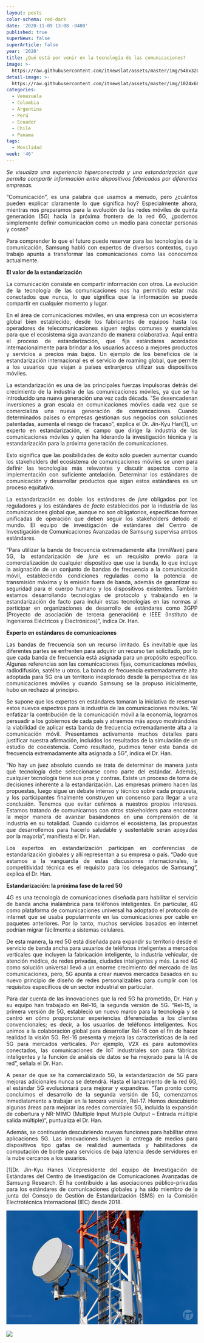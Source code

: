```yaml
---
layout: posts
color-schema: red-dark
date: '2020-11-09 13:08 -0400'
published: true
superNews: false
superArticle: false
year: '2020'
title: ¿Qué está por venir en la tecnología de las comunicaciones?
image: >-
  https://raw.githubusercontent.com/itnewslat/assets/master/img/540x320/Telecomunicacion-p.jpg
detail-image: >-
  https://raw.githubusercontent.com/itnewslat/assets/master/img/1024x680/Telecomunicacion-g.jpg
categories:
  - Venezuela
  - Colombia
  - Argentina
  - Perú
  - Ecuador
  - Chile
  - Panama
tags:
  - Movilidad
week: '46'
---
```

<p style="text-align: justify;"><em>Se visualiza una experiencia hiperconectada y una estandarización que permita compartir información entre dispositivos fabricados por diferentes empresas. </em></p>
<p style="text-align: justify;">“Comunicación”, es una palabra que usamos a menudo, pero ¿cuántos pueden explicar claramente lo que significa hoy? Especialmente ahora, mientras nos preparamos para la evolución de las redes móviles de quinta generación (5G) hacia la próxima frontera de la red 6G, ¿podemos simplemente definir comunicación como un medio para conectar personas y cosas?</p>
<p style="text-align: justify;">Para comprender lo que el futuro puede reservar para las tecnologías de la comunicación, Samsung habló con expertos de diversos contextos, cuyo trabajo apunta a transformar las comunicaciones como las conocemos actualmente.</p>
<p style="text-align: justify;"><strong>El valor de la estandarización</strong></p>
<p style="text-align: justify;">La comunicación consiste en compartir información con otros. La evolución de la tecnología de las comunicaciones nos ha permitido estar más conectados que nunca, lo que significa que la información se puede compartir en cualquier momento y lugar.</p>
<p style="text-align: justify;">En el área de comunicaciones móviles, en una empresa con un ecosistema global bien establecido, desde los fabricantes de equipos hasta los operadores de telecomunicaciones siguen reglas comunes y esenciales para que el ecosistema siga avanzando de manera colaborativa. Aquí entra el proceso de estandarización, que fija estándares acordados internacionalmente para brindar a los usuarios acceso a mejores productos y servicios a precios más bajos. Un ejemplo de los beneficios de la estandarización internacional es el servicio de roaming global, que permite a los usuarios que viajan a países extranjeros utilizar sus dispositivos móviles.</p>
<p style="text-align: justify;">La estandarización es una de las principales fuerzas impulsoras detrás del crecimiento de la industria de las comunicaciones móviles, ya que se ha introducido una nueva generación una vez cada década. “Se desencadenan inversiones a gran escala en comunicaciones móviles cada vez que se comercializa una nueva generación de comunicaciones. Cuando determinados países o empresas gestionan sus negocios con soluciones patentadas, aumenta el riesgo de fracaso”, explica el Dr. Jin-Kyu Han[1], un experto en estandarización, el campo que dirige la industria de las comunicaciones móviles y quien ha liderando la investigación técnica y la estandarización para la próxima generación de comunicaciones.</p>
<p style="text-align: justify;">Esto significa que las posibilidades de éxito sólo pueden aumentar cuando los stakeholders del ecosistema de comunicaciones móviles se unen para definir las tecnologías más relevantes y discutir aspectos como la implementación con suficiente antelación. Determinar los estándares de comunicación y desarrollar productos que sigan estos estándares es un proceso equitativo.</p>
<p style="text-align: justify;">La estandarización es doble: los estándares de<em> jure </em>obligados por los reguladores y los estándares de <em>facto</em> establecidos por la industria de las comunicaciones global que, aunque no son obligatorios, especifican formas unificadas de operación que deben seguir los stakeholders detodo el mundo. El equipo de investigación de estándares del Centro de Investigación de Comunicaciones Avanzadas de Samsung supervisa ambos estándares.</p>
<p style="text-align: justify;">“Para utilizar la banda de frecuencia extremadamente alta (mmWave) para 5G, la estandarización de <em>jure</em> es un requisito previo para la comercialización de cualquier dispositivo que use la banda, lo que incluye la asignación de un conjunto de bandas de frecuencia a la comunicación móvil, estableciendo condiciones reguladas como la potencia de transmisión máxima y la emisión fuera de banda, además de garantizar su seguridad para el cuerpo humano y los dispositivos existentes. También estamos desarrollando tecnologías de protocolo y trabajando en la estandarización de facto para incluir estas tecnologías en las normas al participar en organizaciones de desarrollo de estándares como 3GPP (Proyecto de asociación de tercera generación) e IEEE (Instituto de Ingenieros Eléctricos y Electrónicos)”, indica Dr. Han.</p>
<p style="text-align: justify;"><strong>Experto en estándares de comunicaciones</strong></p>
<p style="text-align: justify;">Las bandas de frecuencia son un recurso limitado. Es inevitable que las diferentes partes se enfrenten para adquirir un recurso tan solicitado, por lo que cada banda de frecuencia está asignada para un propósito específico. Algunas referencias son las comunicaciones fijas, comunicaciones móviles, radiodifusión, satélite u otros. La banda de frecuencia extremadamente alta adoptada para 5G era un territorio inexplorado desde la perspectiva de las comunicaciones móviles y cuando Samsung se la propuso inicialmente, hubo un rechazo al principio.</p>
<p style="text-align: justify;">Se supone que los expertos en estándares tomaran la iniciativa de reservar estos nuevos espectros para la industria de las comunicaciones móviles. “Al enfatizar la contribución de la comunicación móvil a la economía, logramos persuadir a los gobiernos de cada país y atraemos más apoyo mostrándoles la viabilidad de aplicar esta banda de frecuencia extremadamente alta a la comunicación móvil. Presentamos activamente muchos detalles para justificar nuestra afirmación, incluidos los resultados de la simulación de un estudio de coexistencia. Como resultado, pudimos tener esta banda de frecuencia extremadamente alta asignada a 5G”, indica el Dr. Han.</p>
<p style="text-align: justify;">“No hay un juez absoluto cuando se trata de determinar de manera justa qué tecnología debe seleccionarse como parte del estándar. Además, cualquier tecnología tiene sus pros y contras. Existe un proceso de toma de decisiones inherente a la estandarización. Las empresas primero hacen las propuestas, luego sigue un debate intenso y técnico sobre cada propuesta, y los participantes finalmente construyen un consenso para llegar a una conclusión. Tenemos que evitar ceñirnos a nuestros propios intereses. Estamos tratando de comunicarnos con otros stakeholders para encontrar la mejor manera de avanzar basándonos en una comprensión de la industria en su totalidad. Cuando cuidamos el ecosistema, las propuestas que desarrollemos para hacerlo saludable y sustentable serán apoyadas por la mayoría”, manifiesta el Dr. Han.</p>
<p style="text-align: justify;">Los expertos en estandarización participan en conferencias de estandarización globales y allí representan a su empresa o país. “Dado que estamos a la vanguardia de estas discusiones internacionales, la competitividad técnica es el requisito para los delegados de Samsung”, explica el Dr. Han.</p>
<p style="text-align: justify;"><strong>Estandarización: la próxima fase de la red 5G</strong></p>
<p style="text-align: justify;">4G es una tecnología de comunicaciones diseñada para habilitar el servicio de banda ancha inalámbrica para teléfonos inteligentes. En particular, 4G como plataforma de comunicaciones universal ha adoptado el protocolo de internet que se usaba popularmente en las comunicaciones por cable en paquetes anteriores. Por lo tanto, muchos servicios basados en internet podrían migrar fácilmente a sistemas celulares.</p>
<p style="text-align: justify;">De esta manera, la red 5G está diseñada para expandir su territorio desde el servicio de banda ancha para usuarios de teléfonos inteligentes a mercados verticales que incluyen la fabricación inteligente, la industria vehicular, de atención médica, de redes privadas, ciudades inteligentes y más. La red 4G como solución universal llevó a un enorme crecimiento del mercado de las comunicaciones, pero, 5G apunta a crear nuevos mercados basados en su nuevo principio de diseño de redes personalizables para cumplir con los requisitos específicos de un sector industrial en particular.</p>
<p style="text-align: justify;">Para dar cuenta de las innovaciones que la red 5G ha prometido, Dr. Han y su equipo han trabajado en Rel-16, la segunda versión de 5G. “Rel-15, la primera versión de 5G, estableció un nuevo marco para la tecnología y se centró en cómo proporcionar experiencias diferenciadas a los clientes convencionales; es decir, a los usuarios de teléfonos inteligentes. Nos unimos a la colaboración global para desarrollar Rel-16 con el fin de hacer realidad la visión 5G. Rel-16 presenta y mejora las características de la red 5G para mercados verticales. Por ejemplo, V2X es para automóviles conectados, las comunicaciones de IoT industriales son para fábricas inteligentes y la función de análisis de datos se ha mejorado para la IA de red”, señala el Dr. Han.</p>
<p style="text-align: justify;">A pesar de que se ha comercializado 5G, la estandarización de 5G para mejoras adicionales nunca se detendrá. Hasta el lanzamiento de la red 6G, el estándar 5G evolucionará para mejorar y expandirse. “Tan pronto como concluimos el desarrollo de la segunda versión de 5G, comenzamos inmediatamente a trabajar en la tercera versión, Rel-17. Hemos descubierto algunas áreas para mejorar las redes comerciales 5G, incluida la expansión de cobertura y NR-MIMO (Multiple Input Multiple Output – Entrada múltiple salida múltiple)”, puntualiza el Dr. Han.</p>
<p style="text-align: justify;">Además, se continuarán descubriendo nuevas funciones para habilitar otras aplicaciones 5G. Las innovaciones incluyen la entrega de medios para dispositivos tipo gafas de realidad aumentada y habilitadores de computación de borde para servicios de baja latencia desde servidores en la nube cercanos a los usuarios.</p>
<p style="text-align: justify;">[1]Dr. Jin-Kyu Hanes Vicepresidente del equipo de Investigación de Estándares del Centro de Investigación de Comunicaciones Avanzadas de Samsung Research. Él ha contribuido a las asociaciones público-privadas para los estándares de comunicaciones globales y ha sido miembro de la junta del Consejo de Gestión de Estandarización (SMS) en la Comisión Electrotécnica Internacional (IEC) desde 2018.</p>

![](https://raw.githubusercontent.com/itnewslat/assets/master/img/540x320/Telecomunicacion-p.jpg)

<img src="https://tracker.metricool.com/c3po.jpg?hash=56f88a41e39ab42c063cc51676587a04"/>